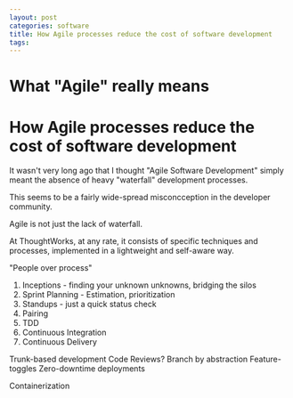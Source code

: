 ```yaml
---
layout: post
categories: software
title: How Agile processes reduce the cost of software development
tags:
---
```


# What "Agile" really means
# How Agile processes reduce the cost of software development

It wasn't very long ago that I thought "Agile Software Development" 
simply meant the absence of heavy "waterfall" development processes.

This seems to be a fairly wide-spread misconcception in the developer community.

Agile is not just the lack of waterfall. 

At ThoughtWorks, at any rate, it consists of specific techniques and processes,
implemented in a lightweight and self-aware way.

"People over process"

1. Inceptions - finding your unknown unknowns, bridging the silos
2. Sprint Planning - Estimation, prioritization
3. Standups - just a quick status check
4. Pairing
5. TDD
6. Continuous Integration
7. Continuous Delivery

Trunk-based development
Code Reviews?
Branch by abstraction
Feature-toggles
Zero-downtime deployments

Containerization



